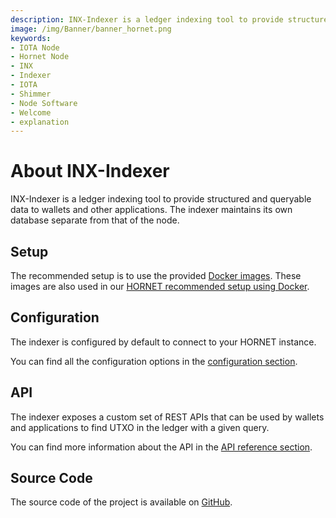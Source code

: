 ```yaml
---
description: INX-Indexer is a ledger indexing tool to provide structured and queryable data to wallets and other applications.
image: /img/Banner/banner_hornet.png
keywords:
- IOTA Node
- Hornet Node
- INX
- Indexer
- IOTA
- Shimmer
- Node Software
- Welcome
- explanation
---
```


# About INX-Indexer

INX-Indexer is a ledger indexing tool to provide structured and queryable data to wallets and other applications. 
The indexer maintains its own database separate from that of the node.

## Setup

The recommended setup is to use the provided [Docker images](https://hub.docker.com/r/iotaledger/inx-indexer).
These images are also used in our [HORNET recommended setup using Docker](http://wiki.iota.org/hornet/develop/how_tos/using_docker).

## Configuration

The indexer is configured by default to connect to your HORNET instance.

You can find all the configuration options in the [configuration section](configuration.md).

## API

The indexer exposes a custom set of REST APIs that can be used by wallets and applications to find UTXO in the ledger with a given query.

You can find more information about the API in the [API reference section](api_reference.md).

## Source Code

The source code of the project is available on [GitHub](https://github.com/iotaledger/inx-indexer).